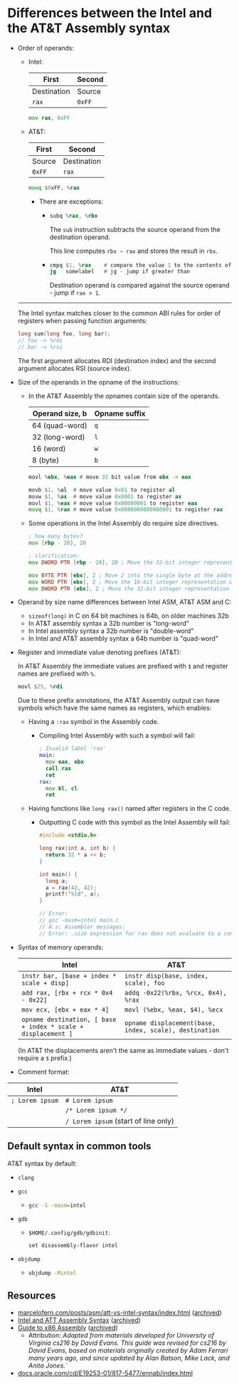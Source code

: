 # Differences between the Intel and the AT&T Assembly syntax

- Order of operands:

    - Intel:

        | First       | Second |
        | ----------- | ------ |
        | Destination | Source |
        | `rax`       | `0xFF` |

        ```asm
        mov rax, 0xFF
        ```

    - AT&T:

        | First  | Second      |
        | ------ | ----------- |
        | Source | Destination |
        | `0xFF` | `rax`       |

        ```asm
        movq $0xFF, %rax
        ```

        - There are exceptions:

            - ```asm
              subq %rax, %rbx
              ```

                The `sub` instruction subtracts the source operand from the destination operand.

                This line computes `rbx − rax` and stores the result in `rbx`.

            - ```asm
              cmpq $1, %rax    # compare the value 1 to the contents of rax
              jg   somelabel   # jg - jump if greater than
              ```

                Destination operand is compared against the source operand - jump if `rax > 1`.

    ***

    The Intel syntax matches closer to the common ABI rules for order of registers when passing function arguments:

    ```c
    long sum(long foo, long bar);
    // foo -> %rdi
    // bar -> %rsi
    ```

    The first argument allocates RDI (destination index) and the second argument allocates RSI (source index).

- Size of the operands in the opname of the instructions:

    - In the AT&T Assembly the opnames contain size of the operands.

        | Operand size, b | Opname suffix |
        | --------------- | ------------- |
        | 64 (quad-word)  | `q`           |
        | 32 (long-word)  | `l`           |
        | 16 (word)       | `w`           |
        | 8 (byte)        | `b`           |

        ```asm
        movl %ebx, %eax # move 32 bit value from ebx -> eax
        ```

        ```asm
        movb $1, %al  # move value 0x01 to register al
        movw $1, %ax  # move value 0x0001 to register ax
        movl $1, %eax # move value 0x00000001 to register eax
        movq $1, %rax # move value 0x0000000000000001 to register rax
        ```

    - Some operations in the Intel Assembly do require size directives.

        ```asm
        ; how many bytes?
        mov [rbp - 20], 20

        ; clarification:
        mov DWORD PTR [rbp - 20], 20 ; Move the 32-bit integer representation of 20 into 4 bytes starting at the address RBP - 20.

        mov BYTE PTR [ebx], 2 ; Move 2 into the single byte at the address stored in EBX.
        mov WORD PTR [ebx], 2 ; Move the 16-bit integer representation of 2 into the 2 bytes starting at the address in EBX.
        mov DWORD PTR [ebx], 2 ; Move the 32-bit integer representation of 2 into the 4 bytes starting at the address in EBX.
        ```

- Operand by size name differences between Intel ASM, AT&T ASM and C:

    - `sizeof(long)` in C on 64 bit machines is 64b, on older machines 32b
    - In AT&T assembly syntax a 32b number is "long-word"
    - In Intel assembly syntax a 32b number is "double-word"
    - In Intel and AT&T assembly syntax a 64b number is "quad-word"

- Register and immediate value denoting prefixes (AT&T):

    In AT&T Assembly the immediate values are prefixed with `$` and register names are prefixed with `%`.

    ```asm
    movl $25, %rdi
    ```

    Due to these prefix annotations, the AT&T Assembly output can have symbols which have the same names as registers, which enables:

    - Having a `:rax` symbol in the Assembly code.

        - Compiling Intel Assembly with such a symbol will fail:

            ```asm
            ; Invalid label 'rax'
            main:
              mov eax, ebx
              call rax
              ret
            rax:
              mov bl, cl
              ret
            ```

    - Having functions like `long rax()` named after registers in the C code.

        - Outputting C code with this symbol as the Intel Assembly will fail:

            ```c
            #include <stdio.h>

            long rax(int a, int b) {
              return 32 * a << b;
            }

            int main() {
              long a;
              a = rax(42, 42);
              printf("%ld", a);
            }

            // Error:
            // gcc -masm=intel main.c
            // A.s: Assembler messages:
            // Error: .size expression for rax does not evaluate to a constant
            ```

- Syntax of memory operands:

    | Intel                                                         | AT&T                                                   |
    | ------------------------------------------------------------- | ------------------------------------------------------ |
    | `instr bar, [base + index * scale + disp]`                    | `instr disp(base, index, scale), foo`                  |
    | `add rax, [rbx + rcx * 0x4 - 0x22]`                           | `addq -0x22(%rbx, %rcx, 0x4), %rax`                    |
    | `mov ecx, [ebx + eax * 4]`                                    | `movl (%ebx, %eax, $4), %ecx`                          |
    | `opname destination, [ base + index * scale + displacement ]` | `opname displacement(base, index, scale), destination` |

    (In AT&T the displacements aren't the same as immediate values - don't require a `$` prefix.)

- Comment format:

| Intel           | AT&T                                 |
| --------------- | ------------------------------------ |
| `; Lorem ipsum` | `# Lorem ipsum`                      |
|                 | `/* Lorem ipsum */`                  |
|                 | `/ Lorem ipsum` (start of line only) |

## Default syntax in common tools

AT&T syntax by default:

- `clang`
- `gcc`
    - ```sh
      gcc -S -masm=intel
      ```
- `gdb`

    - `$HOME/.config/gdb/gdbinit`:

        ```
        set disassembly-flavor intel
        ```

- `objdump`

    - ```sh
      objdump -Mintel
      ```

## Resources

- [marcelofern.com/posts/asm/att-vs-intel-syntax/index.html](https://marcelofern.com/posts/asm/att-vs-intel-syntax/index.html) ([archived](https://archive.is/MmoR0))
- [Intel and ATT Assembly Syntax](https://homes.cs.washington.edu/~bodik/ucb/cs164/cs164-fall-2003/assembly.html) ([archived](https://archive.is/hesf4))
- [Guide to x86 Assembly](https://www.cs.virginia.edu/~evans/cs216/guides/x86.html) ([archived](https://archive.is/GtsZV))
    - Attribution: _Adapted from materials developed for University of Virginia cs216 by David Evans. This guide was revised for cs216 by David Evans, based on materials originally created by Adam Ferrari many years ago, and since updated by Alan Batson, Mike Lack, and Anita Jones.`_
- [docs.oracle.com/cd/E19253-01/817-5477/ennab/index.html](https://docs.oracle.com/cd/E19253-01/817-5477/ennab/index.html)
